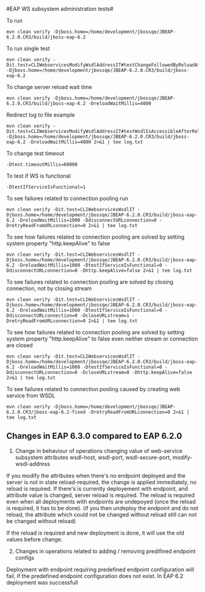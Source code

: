 #EAP WS subsystem administration tests#

To run

    mvn clean verify -Djboss.home=/home/development/jbossqe/JBEAP-6.2.0.CR3/build/jboss-eap-6.2

To run single test

    mvn clean verify -Dit.test=CLIWebservicesModifyWsdlAddressIT#testChangeFollowedByReloadAffectsNewDeployments -Djboss.home=/home/development/jbossqe/JBEAP-6.2.0.CR3/build/jboss-eap-6.2

To change server reload wait time 

    mvn clean verify -Djboss.home=/home/development/jbossqe/JBEAP-6.2.0.CR3/build/jboss-eap-6.2 -DreloadWaitMillis=4000 

Redirect log to file example

    mvn clean verify -Dit.test=CLIWebservicesModifyWsdlAddressIT#testWsdlIsAccessibleAfterReload -Djboss.home=/home/development/jbossqe/JBEAP-6.2.0.CR3/build/jboss-eap-6.2 -DreloadWaitMillis=4000 2>&1 | tee log.txt

To change test timeout

	-Dtest.timeoutMillis=60000
	
To test if WS is functional
	
	-DtestIfServiceIsFunctional=1
	
	
To see failures related to connection pooling run

    mvn clean verify -Dit.test=CLIWebservicesWsdlIT -Djboss.home=/home/development/jbossqe/JBEAP-6.2.0.CR3/build/jboss-eap-6.2 -DreloadWaitMillis=1000 -DdisconnectURLconnection=0 -DretryReadFromURLconnection=0 2>&1 | tee log.txt
    
To see how failures related to connection pooling are solved by setting system property "http.keepAlive" to false

    mvn clean verify -Dit.test=CLIWebservicesWsdlIT -Djboss.home=/home/development/jbossqe/JBEAP-6.2.0.CR3/build/jboss-eap-6.2 -DreloadWaitMillis=1000 -DtestIfServiceIsFunctional=0 -DdisconnectURLconnection=0 -Dhttp.keepAlive=false 2>&1 | tee log.txt    

To see failures related to connection pooling are solved by closing connection, not by closing stream

    mvn clean verify -Dit.test=CLIWebservicesWsdlIT -Djboss.home=/home/development/jbossqe/JBEAP-6.2.0.CR3/build/jboss-eap-6.2 -DreloadWaitMillis=1000 -DtestIfServiceIsFunctional=0 -DdisconnectURLconnection=0 -DcloseURLstream=1 -DretryReadFromURLconnection=0 2>&1 | tee log.txt

To see how failures related to connection pooling are solved by setting system property "http.keepAlive" to false even neither stream or connection are closed

    mvn clean verify -Dit.test=CLIWebservicesWsdlIT -Djboss.home=/home/development/jbossqe/JBEAP-6.2.0.CR3/build/jboss-eap-6.2 -DreloadWaitMillis=1000 -DtestIfServiceIsFunctional=0 -DdisconnectURLconnection=0 -DcloseURLstream=0 -Dhttp.keepAlive=false 2>&1 | tee log.txt    

To see failures related to connection pooling caused by creating web service from WSDL

    mvn clean verify -Djboss.home=/home/development/jbossqe/JBEAP-6.2.0.CR3/jboss-eap-6.2-fixed -DretryReadFromURLconnection=0 2>&1 | tee log.txt



Changes in EAP 6.3.0 compared to EAP 6.2.0 
------------------------------------------
1. Change in behaviour of operations changing value of web-service subsystem attributes wsdl-host, wsdl-port, wsdl-secure-port, modify-wsdl-address

If you modify the attributes when there's no endpoint deployed and the server is not in state reload-required, the change is applied immediately, no reload is required.
If there's is currently deployement with endpoint, and attribute value is changed, server reload is required. The reload is required even when all deployments with endpoints are undepoyed (once the reload is required, it has to be done).
(if you then undeploy the endpoint and do not reload, the attribute which could not be changed without reload still can not be changed without reload)

If the reload is required and new deployment is done, it will use the old values before change.

2. Changes in operations related to adding / removing predifined endpoint configs

Deployment with endpoint requiring predefined endpoint configuration will fail, if the predefined endpoint configuration does not exist. In EAP 6.2 deployment was successfull







